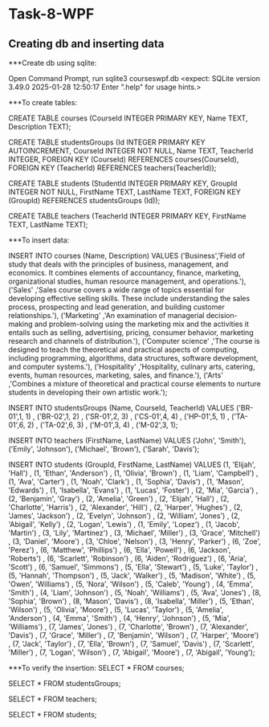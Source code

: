 # Task-8-WPF



## Creating db and inserting data

***Create db using sqlite:

Open Command Prompt, run
sqlite3 courseswpf.db
<expect: SQLite version 3.49.0 2025-01-28 12:50:17
Enter ".help" for usage hints.>

***To create tables:

CREATE TABLE courses (CourseId INTEGER PRIMARY KEY,
                                       Name TEXT, Description TEXT);


CREATE TABLE studentsGroups (Id INTEGER PRIMARY KEY AUTOINCREMENT,
                                                    CourseId INTEGER NOT NULL,
                                                                     Name TEXT, TeacherId INTEGER,
                             FOREIGN KEY (CourseId) REFERENCES courses(CourseId),
                             FOREIGN KEY (TeacherId) REFERENCES teachers(TeacherId));


CREATE TABLE students (StudentId INTEGER PRIMARY KEY,
                                         GroupId INTEGER NOT NULL,
                                                         FirstName TEXT, LastName TEXT,
                       FOREIGN KEY (GroupId) REFERENCES studentsGroups (Id));


CREATE TABLE teachers (TeacherId INTEGER PRIMARY KEY,
                                         FirstName TEXT, LastName TEXT);

***To insert data:

INSERT INTO courses (Name, Description)
VALUES ('Business','Field of study that deals with the principles of business, management, and economics. It combines elements of accountancy, finance, marketing, organizational studies, human resource management, and operations.'),
       ('Sales' ,'Sales course covers a wide range of topics essential for developing effective selling skills. These include understanding the sales process, prospecting and lead generation, and building customer relationships.'),
       ('Marketing' ,'An examination of managerial decision-making and problem-solving using the marketing mix and the activities it entails such as selling, advertising, pricing, consumer behavior, marketing research and channels of distribution.'),
       ('Computer science' ,'The course is designed to teach the theoretical and practical aspects of computing, including programming, algorithms, data structures, software development, and computer systems.'),
       ('Hospitality' ,'Hospitality, culinary arts, catering, events, human resources, marketing, sales, and finance.'),
       ('Arts' ,'Combines a mixture of theoretical and practical course elements to nurture students in developing their own artistic work.');


INSERT INTO studentsGroups (Name, CourseId, TeacherId)
VALUES ('BR-01',1, 1) ,
       ('BR-02',1, 2) ,
       ('SR-01',2, 3) ,
       ('CS-01',4, 4) ,
       ('HP-01',5, 1) ,
       ('TA-01',6, 2) ,
       ('TA-02',6, 3) ,
       ('M-01',3, 4) ,
       ('M-02',3, 1);


INSERT INTO teachers (FirstName, LastName)
VALUES ('John', 'Smith'),
       ('Emily', 'Johnson'),
       ('Michael', 'Brown'),
       ('Sarah', 'Davis');


INSERT INTO students (GroupId, FirstName, LastName)
VALUES (1, 'Elijah', 'Hall') ,
       (1, 'Ethan', 'Anderson') ,
       (1, 'Olivia', 'Brown') ,
       (1, 'Liam', 'Campbell') ,
       (1, 'Ava', 'Carter') ,
       (1, 'Noah', 'Clark') ,
       (1, 'Sophia', 'Davis') ,
       (1, 'Mason', 'Edwards') ,
       (1, 'Isabella', 'Evans') ,
       (1, 'Lucas', 'Foster') ,
       (2, 'Mia', 'Garcia') ,
       (2, 'Benjamin', 'Gray') ,
       (2, 'Amelia', 'Green') ,
       (2, 'Elijah', 'Hall') ,
       (2, 'Charlotte', 'Harris') ,
       (2, 'Alexander', 'Hill') ,
       (2, 'Harper', 'Hughes') ,
       (2, 'James', 'Jackson') ,
       (2, 'Evelyn', 'Johnson') ,
       (2, 'William', 'Jones') ,
       (2, 'Abigail', 'Kelly') ,
       (2, 'Logan', 'Lewis') ,
       (1, 'Emily', 'Lopez') ,
       (1, 'Jacob', 'Martin') ,
       (3, 'Lily', 'Martinez') ,
       (3, 'Michael', 'Miller') ,
       (3, 'Grace', 'Mitchell') ,
       (3, 'Daniel', 'Moore') ,
       (3, 'Chloe', 'Nelson') ,
       (3, 'Henry', 'Parker') ,
       (6, 'Zoe', 'Perez') ,
       (6, 'Matthew', 'Phillips') ,
       (6, 'Ella', 'Powell') ,
       (6, 'Jackson', 'Roberts') ,
       (6, 'Scarlett', 'Robinson') ,
       (6, 'Aiden', 'Rodriguez') ,
       (6, 'Aria', 'Scott') ,
       (6, 'Samuel', 'Simmons') ,
       (5, 'Ella', 'Stewart') ,
       (5, 'Luke', 'Taylor') ,
       (5, 'Hannah', 'Thompson') ,
       (5, 'Jack', 'Walker') ,
       (5, 'Madison', 'White') ,
       (5, 'Owen', 'Williams') ,
       (5, 'Nora', 'Wilson') ,
       (5, 'Caleb', 'Young') ,
       (4, 'Emma', 'Smith') ,
       (4, 'Liam', 'Johnson') ,
       (5, 'Noah', 'Williams') ,
       (5, 'Ava', 'Jones') ,
       (8, 'Sophia', 'Brown') ,
       (8, 'Mason', 'Davis') ,
       (8, 'Isabella', 'Miller') ,
       (5, 'Ethan', 'Wilson') ,
       (5, 'Olivia', 'Moore') ,
       (5, 'Lucas', 'Taylor') ,
       (5, 'Amelia', 'Anderson') ,
       (4, 'Emma', 'Smith') ,
       (4, 'Henry', 'Johnson') ,
       (5, 'Mia', 'Williams') ,
       (7, 'James', 'Jones') ,
       (7, 'Charlotte', 'Brown') ,
       (7, 'Alexander', 'Davis') ,
       (7, 'Grace', 'Miller') ,
       (7, 'Benjamin', 'Wilson') ,
       (7, 'Harper', 'Moore') ,
       (7, 'Jack', 'Taylor') ,
       (7, 'Ella', 'Brown') ,
       (7, 'Samuel', 'Davis') ,
       (7, 'Scarlett', 'Miller') ,
       (7, 'Logan', 'Wilson') ,
       (7, 'Abigail', 'Moore') ,
       (7, 'Abigail', 'Young');
	   
***To verify the insertion:
SELECT *
FROM courses;

SELECT *
FROM studentsGroups;

SELECT *
FROM teachers;

SELECT *
FROM students;